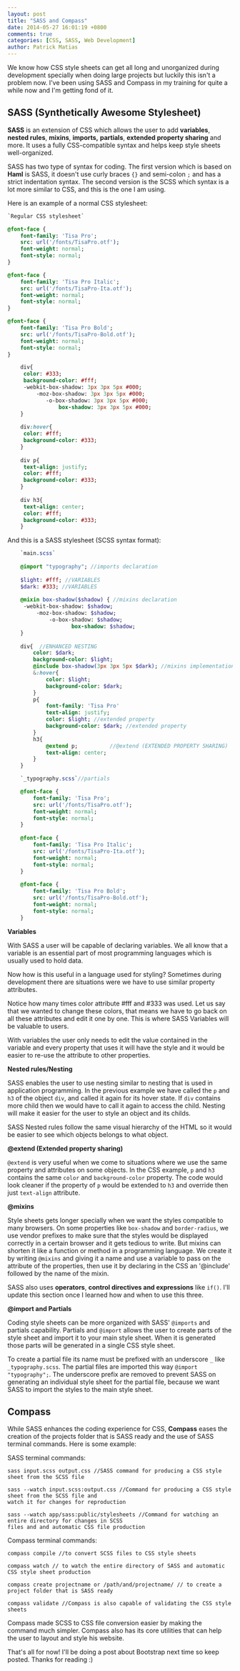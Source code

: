 ```yaml
---
layout: post
title: "SASS and Compass"
date: 2014-05-27 16:01:19 +0800
comments: true
categories: [CSS, SASS, Web Development]
author: Patrick Matias
---
```


We know how CSS style sheets can get all long and unorganized during development specially when doing large projects but luckily this isn't a problem now. I've been using SASS and Compass in my training for quite a while now and I'm getting fond of it. 

**SASS (Synthetically Awesome Stylesheet)**
--------
**SASS** is an extension of CSS which allows the user to add **variables**, **nested rules**, **mixins**, **imports,** **partials**, **extended property sharing** and more. It uses a fully CSS-compatible syntax and helps keep style sheets well-organized.

SASS has two type of syntax for coding. The first version which is based on **Haml** is SASS, it doesn't use curly braces `{}` and semi-colon `;` and has a strict indentation syntax. The second version is the SCSS which syntax is a lot more similar to CSS, and this is the one I am using. 

<!--more-->

Here is an example of a normal CSS stylesheet:
```SASS
`Regular CSS stylesheet`

@font-face {
    font-family: 'Tisa Pro';
    src: url('/fonts/TisaPro.otf');
    font-weight: normal;
    font-style: normal;
}

@font-face {
    font-family: 'Tisa Pro Italic';
    src: url('/fonts/TisaPro-Ita.otf');
    font-weight: normal;
    font-style: normal;
}

@font-face {
    font-family: 'Tisa Pro Bold';
    src: url('/fonts/TisaPro-Bold.otf');
    font-weight: normal;
    font-style: normal;
}

	div{
	 color: #333;
	 background-color: #fff;
	 -webkit-box-shadow: 3px 3px 5px #000;
	     -moz-box-shadow: 3px 3px 5px #000;
	        -o-box-shadow: 3px 3px 5px #000;
	            box-shadow: 3px 3px 5px #000;
	}
	
	div:hover{
	 color: #fff;
	 background-color: #333;
	}
	
	div p{
	 text-align: justify;
	 color: #fff;
	 background-color: #333;
	}
	
	div h3{
	 text-align: center;
	 color: #fff;
	 background-color: #333;
	}
```


And this is a SASS stylesheet (SCSS syntax format):

```SASS
    `main.scss`
    
    @import "typography"; //imports declaration
    
	$light: #fff; //VARIABLES
	$dark: #333; //VARIABLES
	
	@mixin box-shadow($shadow) { //mixins declaration
     -webkit-box-shadow: $shadow;
		 -moz-box-shadow: $shadow;
			 -o-box-shadow: $shadow;
					box-shadow: $shadow;
    }
	
	div{  //ENHANCED NESTING
        color: $dark;
        background-color: $light;
        @include box-shadow(3px 3px 5px $dark); //mixins implementation
        &:hover{                       
        	color: $light;
        	background-color: $dark;  
        }
    	p{
    	    font-family: 'Tisa Pro'
        	text-align: justify;
        	color: $light; //extended property
        	background-color: $dark; //extended property
    	}
    	h3{
    	    @extend p;          //@extend (EXTENDED PROPERTY SHARING)
            text-align: center;
    	}
	}
```
```SASS
    `_typography.scss`//partials 

    @font-face {
        font-family: 'Tisa Pro';
        src: url('/fonts/TisaPro.otf');
        font-weight: normal;
        font-style: normal;
    }
    
    @font-face {
        font-family: 'Tisa Pro Italic';
        src: url('/fonts/TisaPro-Ita.otf');
        font-weight: normal;
        font-style: normal;
    }
    
    @font-face {
        font-family: 'Tisa Pro Bold';
        src: url('/fonts/TisaPro-Bold.otf');
        font-weight: normal;
        font-style: normal;
    }
```

**Variables**

With SASS a user will be capable of declaring variables. We all know that a variable is an essential part of most programming languages which is usually used to hold data.
	
Now how is this useful in a language used for styling? Sometimes during development there are situations were we have to use similar property attributes.
	
Notice how many times color attribute #fff and #333 was used. Let us say that we wanted to change these colors, that means we have to go back on all these attributes and edit it one by one. This is where SASS Variables will be valuable to users.

With variables the user only needs to edit the value contained in the variable and every property that uses it will have the style and it would be easier to re-use the attribute to other properties.

**Nested rules/Nesting**

SASS enables the user to use nesting similar to nesting that is used in application programming. In the previous example we have called the `p` and `h3` of the object `div`, and called it again for its hover state. If `div` contains more child then we would have to call it again to access the child. Nesting will make it easier for the user to style an object and its childs.

SASS Nested rules follow the same visual hierarchy of the HTML so it would be easier to see which objects belongs to what object.

**@extend (Extended property sharing)**

`@extend` is very useful when we come to situations where we use the same property and attributes on some objects. In the CSS example, `p` and `h3` contains the same `color` and `background-color` property. The code would look cleaner if the property of `p` would be extended to `h3` and override then just `text-align` attribute.

**@mixins**

Style sheets gets longer specially when we want the styles compatible to many browsers. On some properties like `box-shadow` and `border-radius`, we use vendor prefixes to make sure that the styles would be displayed correctly in a certain browser and it gets tedious to write. But mixins can shorten it like a function or method in a programming language. We create it by writing `@mixins` and giving it a name and use a variable to pass on the attribute of the properties, then use it by declaring in the CSS an '@include' followed by the name of the mixin.

SASS also uses **operators**, **control directives and expressions** like `if()`. I'll update this section once I learned how and when to use this three.


**@import and Partials**

Coding style sheets can be more organized with SASS' `@imports` and partials capability. Partials and `@import` allows the user to create parts of the style sheet and import it to your main style sheet. When it is generated those parts will be generated in a single CSS style sheet. 

To create a partial file its name must be prefixed with an underscore `_` like `_typography.scss`. The partial files are imported this way `@import "typography";`. The underscore prefix are removed to prevent SASS on generating an individual style sheet for the partial file, because we want SASS to import the styles to the main style sheet.


**Compass**
----------
While SASS enhances the coding experience for CSS,  **Compass** eases the creation of the projects folder that is SASS ready and the use of SASS terminal commands. Here is some example:

SASS terminal commands:
```
sass input.scss output.css //SASS command for producing a CSS style sheet from the SCSS file

sass --watch input.scss:output.css //Command for producing a CSS style sheet from the SCSS file and                                                    watch it for changes for reproduction

sass --watch app/sass:public/stylesheets //Command for watching an entire directory for changes in SCSS                                                         files and and automatic CSS file production
```

Compass terminal commands:
```
compass compile //to convert SCSS files to CSS style sheets

compass watch // to watch the entire directory of SASS and automatic CSS style sheet production

compass create projectname or /path/and/projectname/ // to create a project folder that is SASS ready

compass validate //Compass is also capable of validating the CSS style sheets
```

Compass made SCSS to CSS file conversion easier by making the command much simpler. Compass also has its core utilities that can help the user to layout and style his website. 

That's all for now! I'll be doing a post about Bootstrap next time so keep posted. Thanks for reading :)
